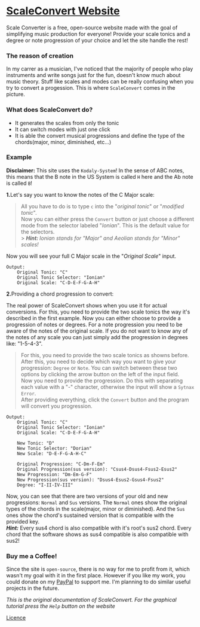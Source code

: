 # [ScaleConvert Website](https://scaleconvert.netlify.app)

Scale Converter is a free, open-source website made with the goal of simplifying music production for everyone! Provide your scale tonics and a degree or note progression of your choice and let the site handle the rest!

### The reason of creation

In my carrer as a musician, I've noticed that the majority of people who play instruments and write songs just for the fun, doesn't know much about music theory. Stuff like scales and modes can be really confusing when you try to convert a progession. This is where `ScaleConvert` comes in the picture.

### What does ScaleConvert do?

- It generates the scales from only the tonic
- It can switch modes with just one click
- It is able the convert musical progressions and define the type of the chords(major, minor, diminished, etc...)

### Example

<strong>Disclaimer: </strong>This site uses the `Kodaly-System`! In the sense of ABC notes, this means that the B note in the US System is called `H` here and the Ab note is called `B`!

<strong>1.</strong>Let's say you want to know the notes of the C Major scale:

> All you have to do is to type `c` into the "_original tonic_" or "_modified tonic_". <br>
> Now you can either press the `Convert` button or just choose a different mode from the selector labeled "_Ionian_". This is the default value for the selectors.<br> > _<strong>Hint: </strong> Ionian stands for "Major" and Aeolian stands for "Minor" scales!_

Now you will see your full C Major scale in the "_Original Scale_" input.

    Output:
        Original Tonic: "C"
        Original Tonic Selector: "Ionian"
        Original Scale: "C-D-E-F-G-A-H"

<strong>2.</strong>Providing a chord progression to convert:

The real power of ScaleConvert shows when you use it for actual conversions. For this, you need to provide the two scale tonics the way it's described in the first example. Now you can either choose to provide a progression of notes or degrees. For a note progression you need to be aware of the notes of the original scale. If you do not want to know any of the notes of any scale you can just simply add the progression in degrees like: "1-5-4-3".

> For this, you need to provide the two scale tonics as showns before.<br>
> After this, you need to decide which way you want to give your progression: `Degree` or `Note`. You can switch between these two options by clicking the arrow button on the left of the input field.<br>
> Now you need to provide the progression. Do this with separating each value with a "-" character, otherwise the input will show a `Sytnax Error`.<br>
> After providing everything, click the `Convert` button and the program will convert you progression.

    Output:
        Original Tonic: "C"
        Original Tonic Selector: "Ionian"
        Original Scale: "C-D-E-F-G-A-H"

        New Tonic: "D"
        New Tonic Selector: "Dorian"
        New Scale: "D-E-F-G-A-H-C"

        Original Progression: "C-Dm-F-Em"
        Original Progression(sus version): "Csus4-Dsus4-Fsus2-Esus2"
        New Progression: "Dm-Em-G-F"
        New Progression(sus version): "Dsus4-Esus2-Gsus4-Fsus2"
        Degree: "I-II-IV-III"

Now, you can see that there are two versions of your old and new progressions: `Normal` and `Sus` versions. The `Normal` ones show the original types of the chords in the scale(major, minor or diminished). And the `Sus` ones show the chord's sustained version that is compatible with the provided key.<br>
_<strong>Hint:</strong>_ Every sus4 chord is also compatible with it's root's sus2 chord. Every chord that the software shows as sus4 compatible is also compatible with sus2!

### Buy me a Coffee!

Since the site is `open-source`, there is no way for me to profit from it, which wasn't my goal with it in the first place. However if you like my work, you could donate on my [PayPal](https://paypal.me/Pingitzergggg) to support me. I'm planning to do similar useful projects in the future.

_This is the original documentation of ScaleConvert. For the graphical tutorial press the `Help` button on the website_

[Licence](./LICENCE.md)
